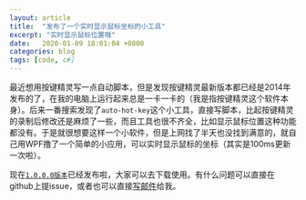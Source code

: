 ```yaml
---
layout: article
title:  "发布了一个实时显示鼠标坐标的小工具"
excerpt: "实时显示鼠标位置哦"
date:   2020-01-09 18:01:04 +0800
categories: blog
tags: [code, c#]
---
```


最近想用按键精灵写一点自动脚本，但是发现按键精灵最新版本都已经是2014年发布的了，在我的电脑上运行起来总是一卡一卡的（我是指按键精灵这个软件本身）。后来一番搜索发现了`auto-hot-key`这个小工具，直接写脚本，比起按键精灵的录制后修改还是麻烦了一些，而且工具也很不齐全，比如显示鼠标位置这种功能都没有。于是就很想要这样一个小软件，但是上网找了半天也没找到满意的，就自己用WPF撸了一个简单的小应用，可以实时显示鼠标的坐标（其实是100ms更新一次啦）。

现在[`1.0.0.0版本`](https://github.com/bomei/where-is-mouse/releases/tag/1.0.0.0)已经发布啦，大家可以去下载使用。有什么问题可以直接在github上提issue，或者也可以直接[写邮件](mailto:zannb@outlook.com)给我。